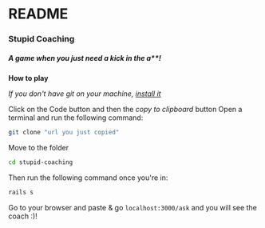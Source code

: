 # README

### Stupid Coaching

##### A game when you just need a kick in the a\*\*!
**How to play**

*If you don't have git on your machine, [install it](https://docs.github.com/en/free-pro-team@latest/github/getting-started-with-github/set-up-git)*

Click on the Code button and then the *copy to clipboard* button
Open a terminal and run the following command:
```bash
git clone "url you just copied"
```
Move to the folder
```bash
cd stupid-coaching
```
Then run the following command once you're in:
```bash
rails s
```
Go to your browser and paste & go `localhost:3000/ask` and you will see the coach :)!
